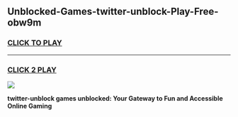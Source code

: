 
## Unblocked-Games-twitter-unblock-Play-Free-obw9m
<h3>
<a href="https://premium76.site?title=twitter-unblock&ref=18A1">CLICK TO PLAY</a></h3>
<hr>

<h3>
<a href="https://premium76.site?title=twitter-unblock&ref=18A1">CLICK 2 PLAY</a>
  
</h3>

<a href="https://premium76.site?title=twitter-unblock&ref=18A1"><img src="https://clearcache.store/games.png"></a>


**twitter-unblock games unblocked: Your Gateway to Fun and Accessible Online Gaming**
